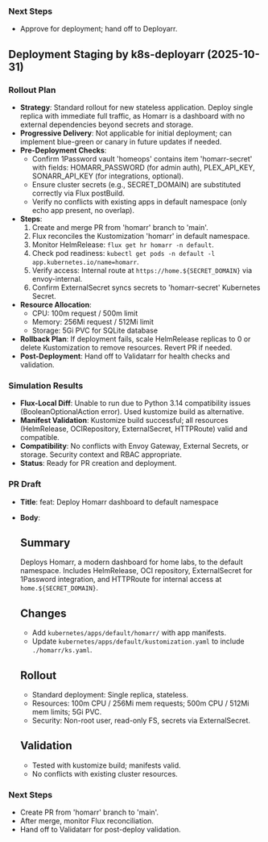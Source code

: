 ### Next Steps
- Approve for deployment; hand off to Deployarr.

## Deployment Staging by k8s-deployarr (2025-10-31)

### Rollout Plan
- **Strategy**: Standard rollout for new stateless application. Deploy single replica with immediate full traffic, as Homarr is a dashboard with no external dependencies beyond secrets and storage.
- **Progressive Delivery**: Not applicable for initial deployment; can implement blue-green or canary in future updates if needed.
- **Pre-Deployment Checks**:
  - Confirm 1Password vault 'homeops' contains item 'homarr-secret' with fields: HOMARR_PASSWORD (for admin auth), PLEX_API_KEY, SONARR_API_KEY (for integrations, optional).
  - Ensure cluster secrets (e.g., SECRET_DOMAIN) are substituted correctly via Flux postBuild.
  - Verify no conflicts with existing apps in default namespace (only echo app present, no overlap).
- **Steps**:
  1. Create and merge PR from 'homarr' branch to 'main'.
  2. Flux reconciles the Kustomization 'homarr' in default namespace.
  3. Monitor HelmRelease: `flux get hr homarr -n default`.
  4. Check pod readiness: `kubectl get pods -n default -l app.kubernetes.io/name=homarr`.
  5. Verify access: Internal route at `https://home.${SECRET_DOMAIN}` via envoy-internal.
  6. Confirm ExternalSecret syncs secrets to 'homarr-secret' Kubernetes Secret.
- **Resource Allocation**:
  - CPU: 100m request / 500m limit
  - Memory: 256Mi request / 512Mi limit
  - Storage: 5Gi PVC for SQLite database
- **Rollback Plan**: If deployment fails, scale HelmRelease replicas to 0 or delete Kustomization to remove resources. Revert PR if needed.
- **Post-Deployment**: Hand off to Validatarr for health checks and validation.

### Simulation Results
- **Flux-Local Diff**: Unable to run due to Python 3.14 compatibility issues (BooleanOptionalAction error). Used kustomize build as alternative.
- **Manifest Validation**: Kustomize build successful; all resources (HelmRelease, OCIRepository, ExternalSecret, HTTPRoute) valid and compatible.
- **Compatibility**: No conflicts with Envoy Gateway, External Secrets, or storage. Security context and RBAC appropriate.
- **Status**: Ready for PR creation and deployment.

### PR Draft
- **Title**: feat: Deploy Homarr dashboard to default namespace
- **Body**:
  ## Summary
  Deploys Homarr, a modern dashboard for home labs, to the default namespace. Includes HelmRelease, OCI repository, ExternalSecret for 1Password integration, and HTTPRoute for internal access at `home.${SECRET_DOMAIN}`.

  ## Changes
  - Add `kubernetes/apps/default/homarr/` with app manifests.
  - Update `kubernetes/apps/default/kustomization.yaml` to include `./homarr/ks.yaml`.

  ## Rollout
  - Standard deployment: Single replica, stateless.
  - Resources: 100m CPU / 256Mi mem requests; 500m CPU / 512Mi mem limits; 5Gi PVC.
  - Security: Non-root user, read-only FS, secrets via ExternalSecret.

  ## Validation
  - Tested with kustomize build; manifests valid.
  - No conflicts with existing cluster resources.

### Next Steps
- Create PR from 'homarr' branch to 'main'.
- After merge, monitor Flux reconciliation.
- Hand off to Validatarr for post-deploy validation.